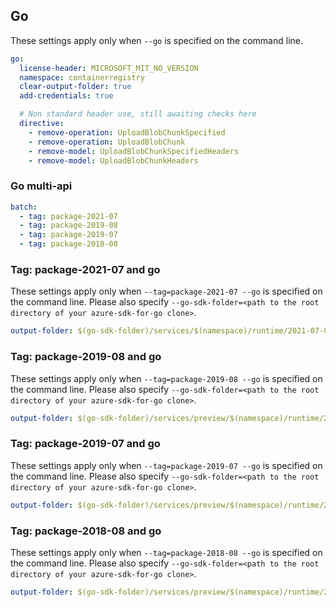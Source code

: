 ## Go

These settings apply only when `--go` is specified on the command line.

``` yaml $(go)
go:
  license-header: MICROSOFT_MIT_NO_VERSION
  namespace: containerregistry
  clear-output-folder: true
  add-credentials: true

  # Non standard header use, still awaiting checks here
  directive:
    - remove-operation: UploadBlobChunkSpecified
    - remove-operation: UploadBlobChunk
    - remove-model: UploadBlobChunkSpecifiedHeaders
    - remove-model: UploadBlobChunkHeaders
```

### Go multi-api

``` yaml $(go) && $(multiapi)
batch:
  - tag: package-2021-07
  - tag: package-2019-08
  - tag: package-2019-07
  - tag: package-2018-08
```

### Tag: package-2021-07 and go

These settings apply only when `--tag=package-2021-07 --go` is specified on the command line.
Please also specify `--go-sdk-folder=<path to the root directory of your azure-sdk-for-go clone>`.

``` yaml $(tag) == 'package-2021-07' && $(go)
output-folder: $(go-sdk-folder)/services/$(namespace)/runtime/2021-07-01/$(namespace)
```

### Tag: package-2019-08 and go

These settings apply only when `--tag=package-2019-08 --go` is specified on the command line.
Please also specify `--go-sdk-folder=<path to the root directory of your azure-sdk-for-go clone>`.

``` yaml $(tag) == 'package-2019-08' && $(go)
output-folder: $(go-sdk-folder)/services/preview/$(namespace)/runtime/2019-08-15-preview/$(namespace)
```

### Tag: package-2019-07 and go

These settings apply only when `--tag=package-2019-07 --go` is specified on the command line.
Please also specify `--go-sdk-folder=<path to the root directory of your azure-sdk-for-go clone>`.

``` yaml $(tag) == 'package-2019-07' && $(go)
output-folder: $(go-sdk-folder)/services/preview/$(namespace)/runtime/2019-07/$(namespace)
```

### Tag: package-2018-08 and go

These settings apply only when `--tag=package-2018-08 --go` is specified on the command line.
Please also specify `--go-sdk-folder=<path to the root directory of your azure-sdk-for-go clone>`.

``` yaml $(tag) == 'package-2018-08' && $(go)
output-folder: $(go-sdk-folder)/services/preview/$(namespace)/runtime/2018-08-10/$(namespace)
```
